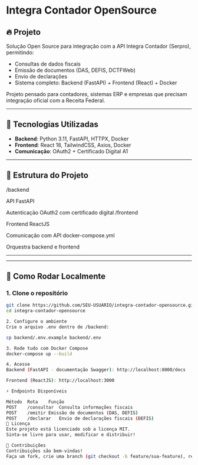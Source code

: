 
# Integra Contador OpenSource

## 🔥 Projeto

Solução Open Source para integração com a API Integra Contador (Serpro), permitindo:

- Consultas de dados fiscais
- Emissão de documentos (DAS, DEFIS, DCTFWeb)
- Envio de declarações
- Sistema completo: Backend (FastAPI) + Frontend (React) + Docker

Projeto pensado para contadores, sistemas ERP e empresas que precisam integração oficial com a Receita Federal.

---

## 🧩 Tecnologias Utilizadas

- **Backend**: Python 3.11, FastAPI, HTTPX, Docker
- **Frontend**: React 18, TailwindCSS, Axios, Docker
- **Comunicação**: OAuth2 + Certificado Digital A1

---

## 📂 Estrutura do Projeto

/backend

API FastAPI

Autenticação OAuth2 com certificado digital /frontend

Frontend ReactJS

Comunicação com API docker-compose.yml

Orquestra backend e frontend 

---

---

## 🚀 Como Rodar Localmente

### 1. Clone o repositório

```bash
git clone https://github.com/SEU-USUARIO/integra-contador-opensource.git
cd integra-contador-opensource

2. Configure o ambiente
Crie o arquivo .env dentro de /backend:

cp backend/.env.example backend/.env

3. Rode tudo com Docker Compose
docker-compose up --build

4. Acesse
Backend (FastAPI - documentação Swagger): http://localhost:8000/docs

Frontend (ReactJS): http://localhost:3000

⚡ Endpoints Disponíveis

Método	Rota	Função
POST	/consultar	Consulta informações fiscais
POST	/emitir	Emissão de documentos (DAS, DEFIS)
POST	/declarar	Envio de declarações fiscais (DEFIS)
📜 Licença
Este projeto está licenciado sob a licença MIT.
Sinta-se livre para usar, modificar e distribuir!

🙌 Contribuições
Contribuições são bem-vindas!
Faça um fork, crie uma branch (git checkout -b feature/sua-feature), realize suas alterações e envie um Pull Request!
